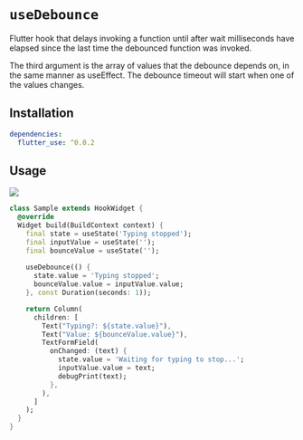 # `useDebounce`

Flutter hook that delays invoking a function until after wait milliseconds have elapsed since the last time the debounced function was invoked.

The third argument is the array of values that the debounce depends on, in the same manner as useEffect. The debounce timeout will start when one of the values changes.

## Installation

```yaml
dependencies:
  flutter_use: ^0.0.2
```

## Usage

[![](https://img.shields.io/badge/demo-%20%20%20%F0%9F%9A%80-green.svg)](https://dartpad.dev/?id=977ee00fc30da8f0dd1888f6808114eb&null_safety=true)

```dart
class Sample extends HookWidget {
  @override
  Widget build(BuildContext context) {
    final state = useState('Typing stopped');
    final inputValue = useState('');
    final bounceValue = useState('');
    
    useDebounce(() {
      state.value = 'Typing stopped';
      bounceValue.value = inputValue.value;
    }, const Duration(seconds: 1));

    return Column(
      children: [
        Text("Typing?: ${state.value}"),
        Text("Value: ${bounceValue.value}"),
        TextFormField(
          onChanged: (text) {
            state.value = 'Waiting for typing to stop...';
            inputValue.value = text;
            debugPrint(text);
          },
        ),
      ]
    );
  }
}
```
